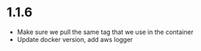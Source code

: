 # 1.1.6

  * Make sure we pull the same tag that we use in the container
  * Update docker version, add aws logger

